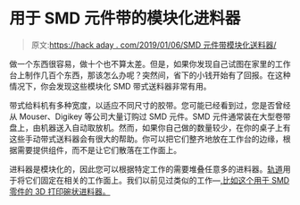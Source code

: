 # 用于 SMD 元件带的模块化进料器

> 原文:[https://hack aday . com/2019/01/06/SMD 元件带模块化送料器/](https://hackaday.com/2019/01/06/modular-feeders-for-smd-component-tape/)

做一个东西很容易，做十个也不算太差。但是，如果你发现自己试图在家里的工作台上制作几百个东西，那该怎么办呢？突然间，省下的小钱开始有了回报。在这种情况下，你会发现这些模块化 SMD 带式送料器非常有用。

带式给料机有多种宽度，以适应不同尺寸的胶带。您可能已经看到过，您是否曾经从 Mouser、Digikey 等公司大量订购过 SMD 元件。SMD 元件通常装在大型卷带盘上，由机器送入自动取放机。然而，如果你自己做的数量较少，在你的桌子上有这些手动带式送料器会有很大的帮助。你可以把它们整齐地放在工作台的边缘，根据需要提供组件，而不是让它们散落在工作面上。

进料器是模块化的，因此您可以根据特定工作的需要堆叠任意多的进料器。[轨道](https://www.thingiverse.com/thing:2414978)用于将它们固定在相关的工作面上。我们以前见过类似的工作—[,比如这个用于 SMD 零件的 3D 打印碗状进料器。](https://hackaday.com/2018/07/22/a-3d-printed-bowl-feeder-for-tiny-smd-parts/)